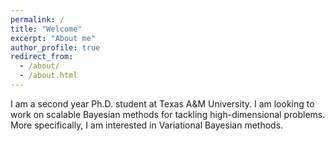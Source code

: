 ```yaml
---
permalink: /
title: "Welcome"
excerpt: "About me"
author_profile: true
redirect_from: 
  - /about/
  - /about.html
---
```



I am a second year Ph.D. student at Texas A&M University. I am looking to work on scalable Bayesian methods for tackling high-dimensional problems. More specifically, I am interested in Variational Bayesian methods. 

